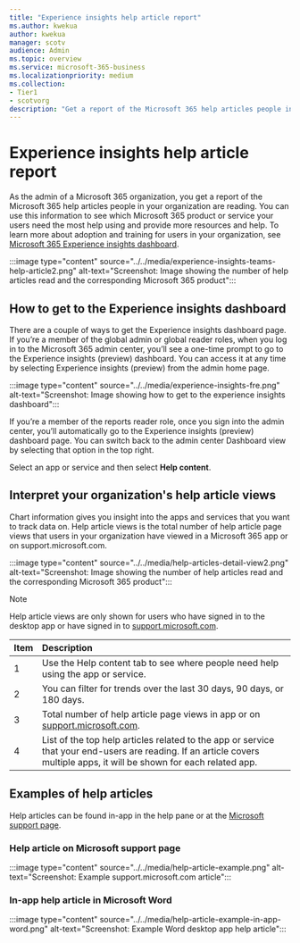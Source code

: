 ```yaml
---
title: "Experience insights help article report"
ms.author: kwekua
author: kwekua
manager: scotv
audience: Admin
ms.topic: overview
ms.service: microsoft-365-business
ms.localizationpriority: medium
ms.collection:
- Tier1 
- scotvorg
description: "Get a report of the Microsoft 365 help articles people in your organization are reading."
---
```


# Experience insights help article report

As the admin of a Microsoft 365 organization, you get a report of the Microsoft 365 help articles people in your organization are reading. You can use this information to see which Microsoft 365 product or service your users need the most help using and provide more resources and help. To learn more about adoption and training for users in your organization, see [Microsoft 365 Experience insights dashboard](experience-insights-dashboard.md).

:::image type="content" source="../../media/experience-insights-teams-help-article2.png" alt-text="Screenshot: Image showing the number of help articles read and the corresponding Microsoft 365 product":::

## How to get to the Experience insights dashboard

There are a couple of ways to get the Experience insights dashboard page. If you’re a member of the global admin or global reader roles, when you log in to the Microsoft 365 admin center, you’ll see a one-time prompt to go to the Experience insights (preview) dashboard. You can access it at any time by selecting Experience insights (preview) from the admin home page.

:::image type="content" source="../../media/experience-insights-fre.png" alt-text="Screenshot: Image showing how to get to the experience insights dashboard":::

If you’re a member of the reports reader role, once you sign into the admin center, you’ll automatically go to the Experience insights (preview) dashboard page. You can switch back to the admin center Dashboard view by selecting that option in the top right.

Select an app or service and then select **Help content**.

## Interpret your organization's help article views

Chart information gives you insight into the apps and services that you want to track data on. Help article views is the total number of help article page views that users in your organization have viewed in a Microsoft 365 app or on support.microsoft.com.

:::image type="content" source="../../media/help-articles-detail-view2.png" alt-text="Screenshot: Image showing the number of help articles read and the corresponding Microsoft 365 product":::

> [!NOTE]
> Help article views are only shown for users who have signed in to the desktop app or have signed in to [support.microsoft.com](https://support.microsoft.com).

|Item|Description|
|:-----|:-----|
|1 |Use the Help content tab to see where people need help using the app or service. |
|2 |You can filter for trends over the last 30 days, 90 days, or 180 days. |
|3 |Total number of help article page views in app or on [support.microsoft.com](https://support.microsoft.com). |
|4 |List of the top help articles related to the app or service that your end-users are reading. If an article covers multiple apps, it will be shown for each related app. |

## Examples of help articles

Help articles can be found in-app in the help pane or at the [Microsoft support page](https://support.microsoft.com/).

### Help article on Microsoft support page

:::image type="content" source="../../media/help-article-example.png" alt-text="Screenshot: Example support.microsoft.com article":::

### In-app help article in Microsoft Word

:::image type="content" source="../../media/help-article-example-in-app-word.png" alt-text="Screenshot: Example Word desktop app help article":::
